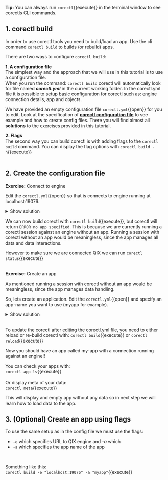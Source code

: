 
**Tip:** You can always run `corectl`{{execute}} in the terminal window to see corectls CLI commands. 

## 1. corectl build
In order to use corectl tools you need to build/load an app. Use the cli command `corectl build` to builds (or rebuild) apps. <br>

There are two ways to configure `corectl build`:
<br>

**1. A configuration file**
<br>The simplest way and the approach that we will use in this tutorial is to use a configuration file. <br>
When you run the command: `corectl build` corectl will automatically look for file named ***corectl.yml*** in the current working folder. In the corectl.yml file it is possible to setup basic configuration for corectl such as: engine connection details, app and objects. <br>

We have provided an empty configuration file `corectl.yml`{{open}} for you to edit. Look at the specification of [**corectl configuration file**](https://github.com/qlik-oss/corectl/blob/master/docs/corectl_config.md) to see example and how to create config files. There you will find almost all **solutions** to the exercises provided in this tutorial. 
<br>

**2. Flags**
<br>The second way you can build corectl is with adding flags to the `corectl build` command. You can display the flag options with `corectl build -h`{{execute}}   
<br>


## 2. Create the configuration file 

**Exercise:** Connect to engine
<br>

Edit the `corectl.yml`{{open}} so that is connects to engine running at localhost:19076. 

<details> <summary>Show solution</summary>
<p> 
<pre class="file" data-filename="corectl.yml" data-target="replace">engine: localhost:19076 # URL and port to running Qlik Associative Engine instance
</pre>
</p>
</details>  

 We can now build corectl with `corectl build`{{execute}}, but corectl will return `ERROR no app specified`. This is because we are currently running a corectl session against an engine without an app. Running a session with corectl without an app would be meaningless, since the app manages all data and data interactions.  <br>

However to make sure we are connected QIX we can run `corectl status`{{execute}} 
<br>
<br>

**Exercise:** Create an app

As mentioned running a session with corectl without an app would be meaningless, since the app manages data handling.  <br>

So, lets create an application. Edit the `corectl.yml`{{open}} and specify an app-name you want to use (myapp for example).

 <details> <summary>Show solution</summary>
 <p>
<pre class="file" data-filename="corectl.yml" data-target="append">app: myapp  # App name that the tool should open a session against.
</pre>

</p>
</details>

<br>

To update the corectl after editing the corectl.yml file, you need to either reload or re-build corectl with: `corectl build`{{execute}} or `corectl reload`{{execute}}

Now you should have an app called my-app with a connection running against an engine!!
<br>

You can check your apps with: <br>
`corectl app ls`{{execute}}
<br>
<br>
Or display meta of your data: <br>
`corectl meta`{{execute}}

This will display and empty app without any data so in next step we will learn how to load data to the app.

## 3. (Optional) Create an app using flags 

To use the same setup as in the config file we must use the flags:
 * `-e` which specifies URL to QIX engine and *-a* which  
 * `-a` which specifies the app name of the app 
<br>

Something like this: <br>
`corectl build -e "localhost:19076" -a "myapp"`{{execute}}

